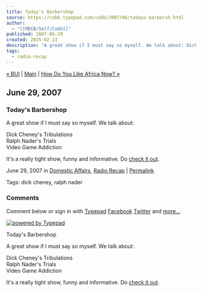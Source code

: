 ```yaml
---
title: Today's Barbershop
source: https://cobb.typepad.com/cobb/2007/06/todays-barbersh.html
author:
  - "[[MDCB/Self/Cobb]]"
published: 2007-06-29
created: 2025-02-23
description: "A great show if I must say so myself. We talk about: Dick Cheney's Tribulations Ralph Nader's Trials Video Game Addiction It's a really tight show, funny and informative. Do check it out."
tags:
  - radio-recap
---
```

[« BUI](https://cobb.typepad.com/cobb/2007/06/bui.html) | [Main](https://cobb.typepad.com/cobb/) | [How Do You Like Africa Now? »](https://cobb.typepad.com/cobb/2007/06/how-do-you-like.html)

## June 29, 2007

### Today's Barbershop

A great show if I must say so myself. We talk about:

Dick Cheney's Tribulations  
Ralph Nader's Trials  
Video Game Addiction

It's a really tight show, funny and informative. Do [check it out](http://www.npr.org/templates/story/story.php?storyId=11597208).

June 29, 2007 in [Domestic Affairs](https://cobb.typepad.com/cobb/domestic_affairs/), [Radio Recap](https://cobb.typepad.com/cobb/radio_recap/) | [Permalink](https://cobb.typepad.com/cobb/2007/06/todays-barbersh.html)

Tags: dick cheney, ralph nader

### Comments

Comment below or sign in with [Typepad](https://www.typepad.com/sitelogin?uri=https%3A%2F%2Fcobb.typepad.com%2Fcobb%2F2007%2F06%2Ftodays-barbersh.html&fp=0028c4a45caf535aa2bc2b9d73e6d33e&view_uri=https%3A%2F%2Fprofile.typepad.com%2F&via=blogside&post_uri=https://cobb.typepad.com/cobb/2007/06/todays-barbersh.html) [Facebook](https://www.typepad.com/sitelogin?uri=https%3A%2F%2Fcobb.typepad.com%2Fcobb%2F2007%2F06%2Ftodays-barbersh.html&fp=0028c4a45caf535aa2bc2b9d73e6d33e&view_uri=https%3A%2F%2Fprofile.typepad.com%2F&via=blogside&service=facebook&post_uri=https://cobb.typepad.com/cobb/2007/06/todays-barbersh.html) [Twitter](https://www.typepad.com/sitelogin?uri=https%3A%2F%2Fcobb.typepad.com%2Fcobb%2F2007%2F06%2Ftodays-barbersh.html&fp=0028c4a45caf535aa2bc2b9d73e6d33e&view_uri=https%3A%2F%2Fprofile.typepad.com%2F&via=blogside&service=twitter&post_uri=https://cobb.typepad.com/cobb/2007/06/todays-barbersh.html) and [more...](https://www.typepad.com/sitelogin?uri=https%3A%2F%2Fcobb.typepad.com%2Fcobb%2F2007%2F06%2Ftodays-barbersh.html&fp=0028c4a45caf535aa2bc2b9d73e6d33e&view_uri=https%3A%2F%2Fprofile.typepad.com%2F&via=blogside&service=openid&post_uri=https://cobb.typepad.com/cobb/2007/06/todays-barbersh.html)

[![powered by Typepad](https://static.typepad.com/.shared/images/tp-powered-badge.png)](https://www.typepad.com/)

Today's Barbershop

A great show if I must say so myself. We talk about:

Dick Cheney's Tribulations  
Ralph Nader's Trials  
Video Game Addiction

It's a really tight show, funny and informative. Do [check it out](http://www.npr.org/templates/story/story.php?storyId=11597208).